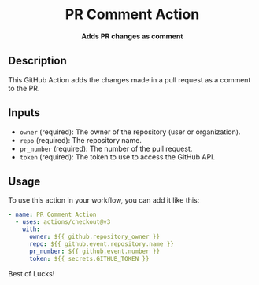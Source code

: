 <h1 align="center">PR Comment Action</h1>

<p align="center">
  <strong>Adds PR changes as comment</strong>
</p>

## Description

This GitHub Action adds the changes made in a pull request as a comment to the
PR.

## Inputs

- `owner` (required): The owner of the repository (user or organization).
- `repo` (required): The repository name.
- `pr_number` (required): The number of the pull request.
- `token` (required): The token to use to access the GitHub API.

## Usage

To use this action in your workflow, you can add it like this:

```yaml
- name: PR Comment Action
  - uses: actions/checkout@v3
    with:
      owner: ${{ github.repository_owner }}
      repo: ${{ github.event.repository.name }}
      pr_number: ${{ github.event.number }}
      token: ${{ secrets.GITHUB_TOKEN }}
```
Best of Lucks!